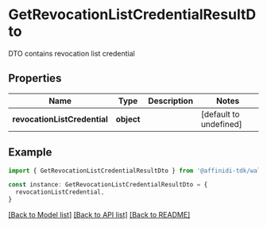 # GetRevocationListCredentialResultDto

DTO contains revocation list credential

## Properties

| Name                         | Type       | Description | Notes                  |
| ---------------------------- | ---------- | ----------- | ---------------------- |
| **revocationListCredential** | **object** |             | [default to undefined] |

## Example

```typescript
import { GetRevocationListCredentialResultDto } from '@affinidi-tdk/wallets-client'

const instance: GetRevocationListCredentialResultDto = {
  revocationListCredential,
}
```

[[Back to Model list]](../README.md#documentation-for-models) [[Back to API list]](../README.md#documentation-for-api-endpoints) [[Back to README]](../README.md)
